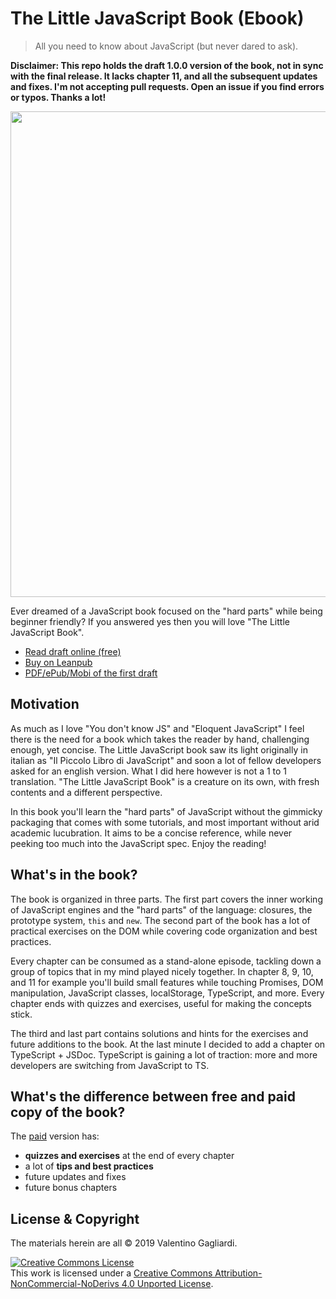# The Little JavaScript Book (Ebook)
> All you need to know about JavaScript (but never dared to ask).

**Disclaimer: This repo holds the draft 1.0.0 version of the book, not in sync with the final release. It lacks chapter 11, and all the subsequent updates and fixes. I'm not accepting pull requests. Open an issue if you find errors or typos. Thanks a lot!**

<p align="center">
  <img width="600" height="777" src="https://www.valentinog.com/assets/img/the-little-JavaScript-book-cover-web.jpg">
</p>

Ever dreamed of a JavaScript book focused on the "hard parts" while being beginner friendly? If you answered yes then you will love "The Little JavaScript Book".

* [Read draft online (free)](manuscript/README.md)
* [Buy on Leanpub](https://leanpub.com/little-javascript/)
* [PDF/ePub/Mobi of the first draft](https://www.valentinog.com/little-javascript)

## Motivation

As much as I love "You don't know JS" and "Eloquent JavaScript" I feel there is the need for a book which takes the reader by hand, challenging enough, yet concise. The Little JavaScript book saw its light originally in italian as "Il Piccolo Libro di JavaScript" and soon a lot of fellow developers asked for an english version. What I did here however is not a 1 to 1 translation. "The Little JavaScript Book" is a creature on its own, with fresh contents and a different perspective. 

In this book you'll learn the "hard parts" of JavaScript without the gimmicky packaging that comes with some tutorials, and most important without arid academic lucubration. It aims to be a concise reference, while never peeking too much into the JavaScript spec. Enjoy the reading!

## What's in the book?

The book is organized in three parts. The first part covers the inner working of JavaScript engines and the "hard parts" of the language: closures, the prototype system, `this` and `new`. The second part of the book has a lot of practical exercises on the DOM while covering code organization and best practices. 

Every chapter can be consumed as a stand-alone episode, tackling down a group of topics that in my mind played nicely together. In chapter 8, 9, 10, and 11 for example you'll build small features while touching Promises, DOM manipulation, JavaScript classes, localStorage, TypeScript, and more. Every chapter ends with quizzes and exercises, useful for making the concepts stick. 

The third and last part contains solutions and hints for the exercises and future additions to the book. At the last minute I decided to add a chapter on TypeScript + JSDoc. TypeScript is gaining a lot of traction: more and more developers are switching from JavaScript to TS.

## What's the difference between free and paid copy of the book?

The [paid](https://leanpub.com/little-javascript/) version has:
 
- **quizzes and exercises** at the end of every chapter
- a lot of **tips and best practices**
- future updates and fixes
- future bonus chapters

## License & Copyright

The materials herein are all &copy; 2019 Valentino Gagliardi.

<a rel="license" href="http://creativecommons.org/licenses/by-nc-nd/4.0/"><img alt="Creative Commons License" style="border-width:0" src="https://i.creativecommons.org/l/by-nc-nd/4.0/88x31.png" /></a><br />This work is licensed under a <a rel="license" href="http://creativecommons.org/licenses/by-nc-nd/4.0/">Creative Commons Attribution-NonCommercial-NoDerivs 4.0 Unported License</a>.
